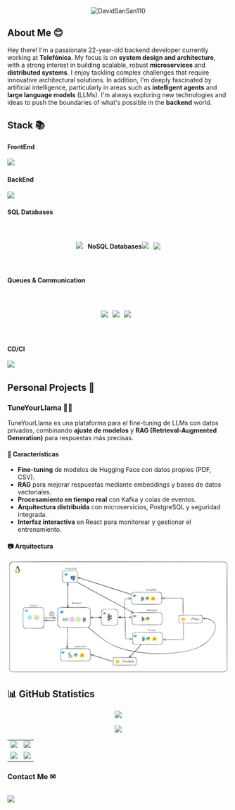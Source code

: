 <p align="center"> <img src="https://komarev.com/ghpvc/?username=DavidSanSan110&label=Profile%20views&color=brightgreen&style=flat" alt="DavidSanSan110" /> </p>

## About Me 😊

Hey there! I'm a passionate 22-year-old backend developer currently working at **Telefónica**. My focus is on **system design and architecture**, with a strong interest in building scalable, robust **microservices** and **distributed systems**. I enjoy tackling complex challenges that require innovative architectural solutions. In addition, I'm deeply fascinated by artificial intelligence, particularly in areas such as **intelligent agents** and **large language models** (LLMs). I'm always exploring new technologies and ideas to push the boundaries of what's possible in the **backend** world.

## Stack 📚

<p align="center">
  <h4>FrontEnd</h4>
  <a href="https://skillicons.dev">
    <img src="https://skillicons.dev/icons?i=html,css,javascript,typescript,nodejs,vuejs,react,redux,pinia,vite,tailwind" />
  </a>
</p>
<p align="center">
  <h4>BackEnd</h4>
  <a href="https://skillicons.dev">
    <img src="https://skillicons.dev/icons?i=c,cpp,java,javascript,typescript,deno,express,graphql,apollo,django,flask,fastapi,supabase" />
  </a>
</p>
<p align="center">
  <h4>SQL Databases</h4>
  <div style="display: flex; justify-content: center; align-items: center; height: 100px;">
    <a href="https://skillicons.dev">
      <img src="https://skillicons.dev/icons?i=sqlite,mysql,postgresql" style="margin-right: 10px;" />
    </a>
    <h4>NoSQL Databases</h4>
    <a href="https://skillicons.dev">
      <img src="https://skillicons.dev/icons?i=mongodb,cassandra,redis" style="margin-right: 10px;" />
    </a>
    <img src="https://cdn.iconscout.com/icon/free/png-256/free-couchbase-logo-icon-download-in-svg-png-gif-file-formats--company-brand-world-logos-vol-16-pack-icons-285194.png?f=webp&w=40" />
  </div>
</p>

<p align="center">
  <h4>Queues & Communication</h4>
  <div style="display: flex; justify-content: center; align-items: center; height: 100px;">
    <a href="https://socket.io">
      <img src="https://static-00.iconduck.com/assets.00/socket-io-icon-2048x2046-mj0gnm4b.png" style="margin-right: 10px;" width="50" />
    </a>
    <a href="https://kafka.apache.org/">
      <img src="https://skillicons.dev/icons?i=kafka" style="margin-right: 10px;" width="50" />
    </a>
    <a href="https://www.rabbitmq.com/">
      <img src="https://skillicons.dev/icons?i=rabbitmq" style="margin-right: 10px;" width="50" />
    </a>
  </div>
</p>

<p align="center">
  <h4>CD/CI</h4>
  <a href="https://skillicons.dev">
    <img src="https://skillicons.dev/icons?i=git,gitlab,githubactions,docker,azure,aws,jenkins,openshift,redhat" />
  </a>
</p>

## Personal Projects 🚀

### TuneYourLlama 🦙🦙  

TuneYourLlama es una plataforma para el fine-tuning de LLMs con datos privados, combinando **ajuste de modelos** y **RAG (Retrieval-Augmented Generation)** para respuestas más precisas.  

#### 🚀 Características  
- **Fine-tuning** de modelos de Hugging Face con datos propios (PDF, CSV).
- **RAG** para mejorar respuestas mediante embeddings y bases de datos vectoriales.  
- **Procesamiento en tiempo real** con Kafka y colas de eventos.  
- **Arquitectura distribuida** con microservicios, PostgreSQL y seguridad integrada.  
- **Interfaz interactiva** en React para monitorear y gestionar el entrenamiento.  

#### 📷 Arquitectura

![Arquitectura del Sistema](./TuneYourLlama.png)
<br />

## 📊 GitHub Statistics 

<p align="center">
  <img src="https://wakatime.com/badge/user/018b5bee-c095-40e1-a69f-bb1d8754519a.svg" />
</p>

<p align="center">
  <img src="https://github-contributor-stats.vercel.app/api?username=DavidSanSan110&theme=material-palenight" />
</p>

<table align="center">
  <tr>
    <td align="center">
      <img src="https://github-readme-streak-stats-seven-sooty.vercel.app?user=DavidSanSan110&theme=material-palenight&mode=weekly&border_radius=10&exclude_days=Sun%2CSat&card_width=500&card_height=200?" />
    </td>
    <td align="center">
      <img src="https://github-readme-stats-seven-phi-58.vercel.app/api?username=DavidSanSan110&show_icons=true&hide=issues,contribs&show=prs_merged,reviews&theme=material-palenight&border_radius=10&card_width=500&card_height=200&cache_seconds=0&hide_title=true&number_format=long" />
    </td>
  </tr>
  <tr>
    <td align="center">
      <img src="https://github-readme-stats-seven-phi-58.vercel.app/api/top-langs?username=DavidSanSan110&show_icons=true&locale=en&layout=compact&theme=material-palenight&border_radius=10&card_width=500&card_height=200" />
    </td>
    <td align="center">
      <img src="https://github-readme-stats-seven-phi-58.vercel.app/api/wakatime?username=DavidSanSan110&layout=compact&langs_count=8&theme=material-palenight&border_radius=10&card_width=500&card_height=200" />
    </td>
  </tr>
</table>

### Contact Me ✉
<p align="center">
  <h6></h6>
  <a href="https://www.linkedin.com/in/davidsansan/">
    <img src="https://skillicons.dev/icons?i=linkedin" />
  </a>
</p>


